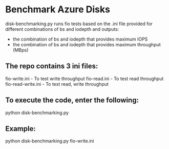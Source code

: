 # Benchmark Azure Disks

disk-benchmarking.py runs fio tests based on the .ini file provided for different combinations of bs and iodepth and outputs:
 - the combination of bs and iodepth that provides maximum IOPS
 - the combination of bs and iodepth that provides maximum throughput (MBps) 

The repo contains 3 ini files:
------------------------------

fio-write.ini           - To test write throughput
fio-read.ini            - To test read throughput
fio-read-write.ini      - To test read, write throughput 

To execute the code, enter the following:
-----------------------------------------
python disk-benchmarking.py <ini-file-name>
  
Example:
--------

python disk-benchmarking.py fio-write.ini


  
  
